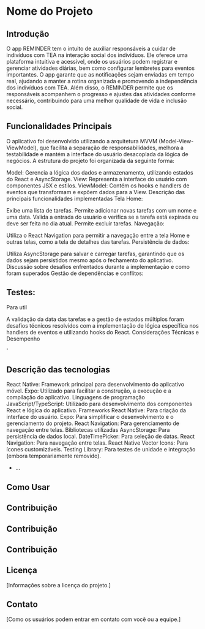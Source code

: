 # Nome do Projeto

## Introdução
O app REMINDER tem o intuito de auxiliar responsáveis a cuidar de indivíduos com TEA na interação social dos indivíduos. Ele oferece uma plataforma intuitiva e acessível, onde os usuários podem registrar e gerenciar atividades diárias, bem como configurar lembretes para eventos importantes. O app garante que as notificações sejam enviadas em tempo real, ajudando a manter a rotina organizada e promovendo a independência dos indivíduos com TEA. Além disso, o REMINDER permite que os responsáveis acompanhem o progresso e ajustes das atividades conforme necessário, contribuindo para uma melhor qualidade de vida e inclusão social.

## Funcionalidades Principais
O aplicativo foi desenvolvido utilizando a arquitetura MVVM (Model-View-ViewModel), que facilita a separação de responsabilidades, melhora a testabilidade e mantém a interface do usuário desacoplada da lógica de negócios. A estrutura do projeto foi organizada da seguinte forma:

Model: Gerencia a lógica dos dados e armazenamento, utilizando estados do React e AsyncStorage.
View: Representa a interface do usuário com componentes JSX e estilos.
ViewModel: Contém os hooks e handlers de eventos que transformam e expõem dados para a View.
Descrição das principais funcionalidades implementadas
Tela Home:

Exibe uma lista de tarefas.
Permite adicionar novas tarefas com um nome e uma data.
Valida a entrada do usuário e verifica se a tarefa está expirada ou deve ser feita no dia atual.
Permite excluir tarefas.
Navegação:

Utiliza o React Navigation para permitir a navegação entre a tela Home e outras telas, como a tela de detalhes das tarefas.
Persistência de dados:

Utiliza AsyncStorage para salvar e carregar tarefas, garantindo que os dados sejam persistidos mesmo após o fechamento do aplicativo.
Discussão sobre desafios enfrentados durante a implementação e como foram superados
Gestão de dependências e conflitos:


## Testes:

Para util

A validação da data das tarefas e a gestão de estados múltiplos foram desafios técnicos resolvidos com a implementação de lógica específica nos handlers de eventos e utilizando hooks do React.
Considerações Técnicas e Desempenho

'
## Descrição das tecnologias
React Native: Framework principal para desenvolvimento do aplicativo móvel.
Expo: Utilizado para facilitar a construção, a execução e a compilação do aplicativo.
Linguagens de programação
JavaScript/TypeScript: Utilizado para desenvolvimento dos componentes React e lógica do aplicativo.
Frameworks
React Native: Para criação da interface do usuário.
Expo: Para simplificar o desenvolvimento e o gerenciamento do projeto.
React Navigation: Para gerenciamento de navegação entre telas.
Bibliotecas utilizadas
AsyncStorage: Para persistência de dados local.
DateTimePicker: Para seleção de datas.
React Navigation: Para navegação entre telas.
React Native Vector Icons: Para ícones customizáveis.
Testing Library: Para testes de unidade e integração (embora temporariamente removido).

- ...

## Como Usar


## Contribuição

## Contribuição

## Contribuição


## Licença
[Informações sobre a licença do projeto.]

## Contato
[Como os usuários podem entrar em contato com você ou a equipe.]

